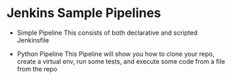 # Jenkins Sample Pipelines

- Simple Pipeline
This consists of both declarative and scripted Jenkinsfile

- Python Pipeline
This Pipeline will show you how to clone your repo, create a virtual env, run some tests, and execute some code from a file from the repo
 
